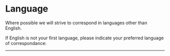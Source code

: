 # Language
Where possible we will strive to correspond in languages other than English. 

If English is not your first language, please indicate your preferred language of correspondance:

_______________________________

